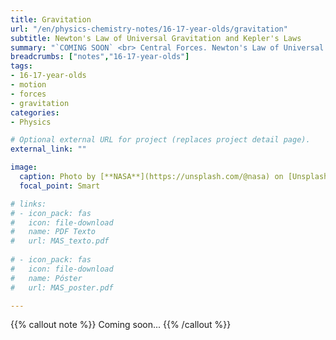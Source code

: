 ```yaml
---
title: Gravitation
url: "/en/physics-chemistry-notes/16-17-year-olds/gravitation"
subtitle: Newton's Law of Universal Gravitation and Kepler's Laws
summary: "`COMING SOON` <br> Central Forces. Newton's Law of Universal Gravitation. Kepler's Laws."
breadcrumbs: ["notes","16-17-year-olds"]
tags:
- 16-17-year-olds
- motion
- forces
- gravitation
categories:
- Physics

# Optional external URL for project (replaces project detail page).
external_link: ""

image:
  caption: Photo by [**NASA**](https://unsplash.com/@nasa) on [Unsplash](https://unsplash.com)
  focal_point: Smart

# links:
# - icon_pack: fas
#   icon: file-download
#   name: PDF Texto
#   url: MAS_texto.pdf
  
# - icon_pack: fas
#   icon: file-download
#   name: Póster
#   url: MAS_poster.pdf

---
```


{{% callout note %}}
Coming soon...
{{% /callout %}}
